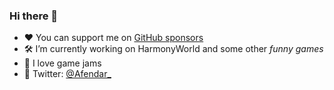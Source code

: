 ### Hi there 👋

- ❤ You can support me on [GitHub sponsors](https://github.com/sponsors/afendar)
- 🛠 I’m currently working on HarmonyWorld and some other *funny games*
- 💬 I love game jams
- 🐥 Twitter: [@Afendar_](https://twitter.com/afendar_)
